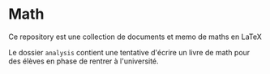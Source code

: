 # Math

Ce repository est une collection de documents et memo de maths en LaTeX

Le dossier `analysis` contient une tentative d'écrire un livre de math pour des élèves en phase de rentrer à l'université.
